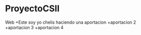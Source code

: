 # ProyectoCSII
Web
+Este soy yo chelis haciendo una aportacion
+aportacion 2
+aportacion 3
+aportacion 4
